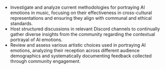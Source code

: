 - Investigate and analyze current methodologies for portraying AI emotions in music, focusing on their effectiveness in cross-cultural representations and ensuring they align with communal and ethical standards.
- Host structured discussions in relevant Discord channels to continually gather diverse insights from the community regarding the contextual portrayal of AI emotions.
- Review and assess various artistic choices used in portraying AI emotions, analyzing their reception across different audience demographics and systematically documenting feedback collected through community engagement.